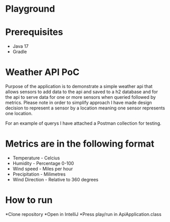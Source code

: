 # Playground

# Prerequisites
 * Java 17
 * Gradle

# Weather API PoC
Purpose of the application is to demonstrate a simple weather api that allows sensors to add data to the api and saved to a h2 database and for the api to serve data for one or more sensors when queried followed by metrics. 
Please note in order to simplify approach I have made design decision to represent a sensor by a location meaning one sensor represents one location.

For an example of querys I have attached a Postman collection for testing.

# Metrics are in the following format
  * Temperature - Celcius
  * Humidity - Percentage 0-100
  * Wind speed - Miles per hour
  * Precipitation - Milimetres
  * Wind Direction - Relative to 360 degrees

# How to run
 *Clone repository
 *Open in IntelliJ
 *Press play/run in ApiApplication.class

